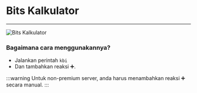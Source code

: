 # Bits Kalkulator
----

![Bits Kalkulator](/img/features/bits.png)

### Bagaimana cara menggunakannya?
- Jalankan perintah `kbi`
- Dan tambahkan reaksi ➕.​​

:::warning
Untuk non-premium server, anda harus menambahkan reaksi ➕ secara manual.
:::
